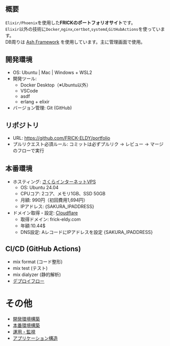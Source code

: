 ## 概要
`Elixir/Phoenix`を使用した**FRICKのポートフォリオサイト**です。  
`Elixir`以外の技術に`Docker`,`nginx`,`certbot`,`systemd`,`GitHubActions`を使っています。  
DB周りは [Ash Framework](https://hexdocs.pm/ash/readme.html) を使用しています。主に管理画面で使用。

## 開発環境
- OS: Ubuntu | Mac | Windows + WSL2
- 開発ツール:
  - Docker Desktop（※Ubuntu以外）
  - VSCode
  - asdf
  - erlang + elixir
- バージョン管理: Git (GitHub)

## リポジトリ
- URL: https://github.com/FRICK-ELDY/portfolio
- プルリクエスト必須ルール: コミットは必ずプルリク → レビュー → マージ のフローで実行

## 本番環境
- ホスティング: [さくらインターネットVPS](https://secure.sakura.ad.jp/)
  - OS: Ubuntu 24.04
  - CPUコア: 2コア、メモリ1GB、SSD 50GB
  - 月額: 990円（初回費用1,694円）
  - IPアドレス: {SAKURA_IPADDRESS}
- ドメイン取得・設定: [Cloudflare](https://dash.cloudflare.com/)
  - 取得ドメイン: frick-eldy.com
  - 年額:10.44$
  - DNS設定: AレコードにIPアドレスを設定 {SAKURA_IPADDRESS}

## CI/CD (GitHub Actions)
- mix format (コード整形)
- mix test (テスト)
- mix dialyzer (静的解析)
- [デプロイフロー](./doc/deploy_flow.md)

# その他
- [開発環境構築](./doc/dev_env_build.md)
- [本番環境構築](./doc/prod_env_build.md)
- [運用・監視](./doc/operation_monitoring.md)
- [アプリケーション構造](./doc/application_structure.md)

